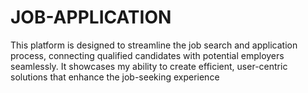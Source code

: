 # JOB-APPLICATION
 This platform is designed to streamline the job search and application process, connecting qualified candidates  with potential employers seamlessly. It showcases my ability to create efficient, user-centric solutions that  enhance the job-seeking experience
